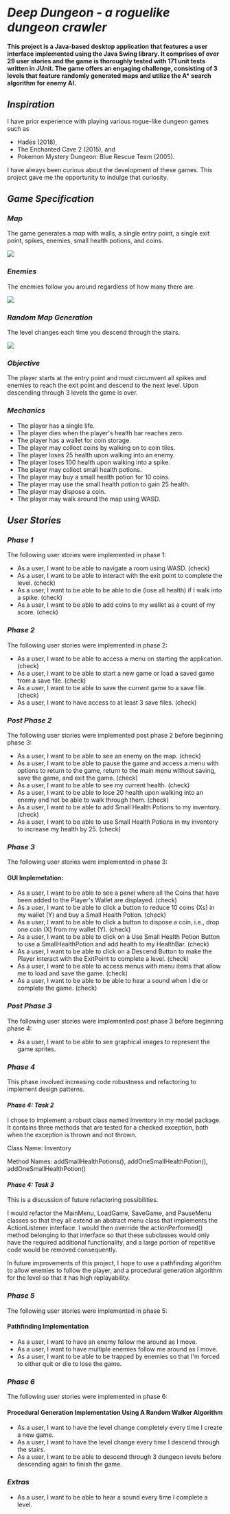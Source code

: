 # ***Deep Dungeon - a roguelike dungeon crawler***

**This project is a Java-based desktop application that features a user interface implemented using the Java Swing library. It comprises of over 29 user stories and the game is thoroughly tested with 171 unit tests written in JUnit. The game offers an engaging challenge, consisting of 3 levels that feature randomly generated maps and utilize the A\* search algorithm for enemy AI.**

## *Inspiration*

I have prior experience with playing various rogue-like dungeon games such as 
- Hades (2018), 
- The Enchanted Cave 2 (2015), and 
- Pokemon Mystery Dungeon: Blue Rescue Team (2005). 

I have always been curious about the development of these games. This project gave me the opportunity to indulge that curiosity.

## *Game Specification*
### *Map*
The game generates a *map* with walls, a single entry point, a single exit point, spikes, enemies,
small health potions, and coins.

![](GameMapImage.png)

### *Enemies*

The enemies follow you around regardless of how many there are.

![](EnemiesFollowYouAround.gif)

### *Random Map Generation*

The level changes each time you descend through the stairs.

![](LevelChangesEachTime.gif)
 
### *Objective*
The player starts at the entry point and must circumvent all spikes and enemies to reach the exit point 
and descend to the next level. Upon descending through 3 levels the game is over.  

### *Mechanics*
- The player has a single life.
- The player dies when the player's health 
bar reaches zero.
- The player has a wallet for coin storage.
- The player may collect coins by walking on to coin tiles.
- The player loses 25 health upon walking into an enemy.
- The player loses 100 health upon walking into a spike.
- The player may collect small health potions.
- The player may buy a small health potion for 10 coins.
- The player may use the small health potion to gain 25 health.
- The player may dispose a coin.
- The player may walk around the map using WASD.

## *User Stories*
### *Phase 1*
The following user stories were implemented in phase 1:

- As a user, I want to be able to navigate a room using WASD. (check)
- As a user, I want to be able to interact with the exit point to complete the level. (check) 
- As a user, I want to be able to be able to die (lose all health) if I walk into a spike. (check)  
- As a user, I want to be able to add coins to my wallet as a count of my score. (check)

### *Phase 2*
The following user stories were implemented in phase 2:

- As a user, I want to be able to access a menu on starting the application. (check)
- As a user, I want to be able to start a new game or load a saved game from a save file. (check)
- As a user, I want to be able to save the current game to a save file. (check)
- As a user, I want to have access to at least 3 save files. (check)

### *Post Phase 2*
The following user stories were implemented post phase 2 before beginning phase 3:

- As a user, I want to be able to see an enemy on the map. (check)
- As a user, I want to be able to pause the game and access a menu with options to
  return to the game, return to the main menu without saving, save the
  game, and exit the game. (check)
- As a user, I want to be able to see my current health. (check)
- As a user, I want to be able to lose 20 health upon walking into an enemy 
  and not be able to walk through them. (check)
- As a user, I want to be able to add Small Health Potions to my inventory. (check)
- As a user, I want to be able to use Small Health Potions in my inventory to increase my health by 25. (check)

### *Phase 3*
The following user stories were implemented in phase 3:
#### GUI Implemetation:
- As a user, I want to be able to see a panel where all the Coins that have been
   added to the Player's Wallet are displayed. (check)
- As a user, I want to be able to click a button to reduce 10 coins (Xs) in my wallet (Y) and buy a Small Health Potion. 
   (check)
- As a user, I want to be able to click a button to dispose a coin, i.e., drop one coin (X) from my wallet (Y). (check)
- As a user, I want to be able to click on a Use Small Health Potion Button to use a SmallHealthPotion and 
   add health to my HealthBar. (check)
- As a user, I want to be able to click on a Descend Button to make the Player interact
   with the ExitPoint to complete a level. (check)
- As a user, I want to be able to access menus with menu items that allow me
   to load and save the game. (check)
- As a user, I want to be able to be able to hear a sound when I die or complete the game. (check)

### *Post Phase 3*
The following user stories were implemented post phase 3 before beginning phase 4:
- As a user, I want to be able to see graphical images to represent the game sprites. 

### *Phase 4*
This phase involved increasing code robustness and refactoring to implement design patterns.

#### *Phase 4: Task 2*
I chose to implement a robust class named Inventory in my model package. It contains 
three methods that are tested for a checked exception, both when the exception is thrown and not thrown.

Class Name: Inventory

Method Names: addSmallHealthPotions(), addOneSmallHealthPotion(), addOneSmallHealthPotion()

#### *Phase 4: Task 3*
This is a discussion of future refactoring possibilities. 

I would refactor the MainMenu, LoadGame, SaveGame, and PauseMenu classes so that they all extend
an abstract menu class that implements the ActionListener interface. I would then override
the actionPerformed() method belonging to that interface so that these subclasses would only have
the required additional functionality, and a large portion of repetitive code would be removed consequently. 

In future improvements of this project, I hope to use a pathfinding algorithm to allow enemies to follow the player, and
a procedural generation algorithm for the level so that it has high replayability.

### *Phase 5*
The following user stories were implemented in phase 5:
#### **Pathfinding Implementation**
- As a user, I want to have an enemy follow me around as I move.
- As a user, I want to have multiple enemies follow me around as I move.
- As a user, I want to be able to be trapped by enemies so that I'm forced to either quit or die to lose the game.

### *Phase 6*
The following user stories were implemented in phase 6:
#### **Procedural Generation Implementation Using A Random Walker Algorithm**
- As a user, I want to have the level change completely every time I create a new game.
- As a user, I want to have the level change every time I descend through the stairs.
- As a user, I want to be able to descend through 3 dungeon levels before descending again to finish the game.

### *Extras*
- As a user, I want to be able to hear a sound every time I complete a level.
